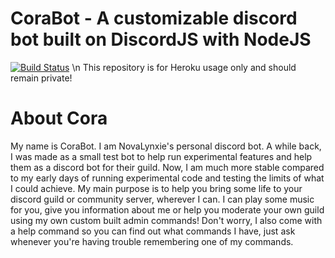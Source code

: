 # CoraBot - A customizable discord bot built on DiscordJS with NodeJS
[![Build Status](https://travis-ci.com/NovaLynxie/CoraBot_Heroku.svg?token=6a7QJV4Zn4bss9FGZGzF&branch=master)](https://travis-ci.com/NovaLynxie/CoraBot_Heroku) \n
This repository is for Heroku usage only and should remain private!

# About Cora
 My name is CoraBot. I am NovaLynxie's personal discord bot.
 A while back, I was made as a small test bot to help run experimental features and help them as a discord bot for their guild.
 Now, I am much more stable compared to my early days of running experimental code and testing the limits of what I could achieve.
 My main purpose is to help you bring some life to your discord guild or community server, wherever I can.
 I can play some music for you, give you information about me or help you moderate your own guild using my own custom built admin commands!
 Don't worry, I also come with a help command so you can find out what commands I have, just ask whenever you're having trouble remembering one of my commands.
